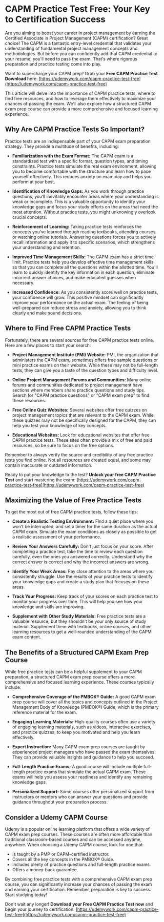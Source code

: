 # CAPM Practice Test Free: Your Key to Certification Success

Are you aiming to boost your career in project management by earning the Certified Associate in Project Management (CAPM) certification? Great choice! The CAPM is a fantastic entry-level credential that validates your understanding of fundamental project management concepts and methodologies. But before you can confidently add that CAPM credential to your resume, you'll need to pass the exam. That's where rigorous preparation and practice testing come into play.

Want to supercharge your CAPM prep? Grab your **Free CAPM Practice Test Download** here: [https://udemywork.com/capm-practice-test-free](https://udemywork.com/capm-practice-test-free)

This article will delve into the importance of CAPM practice tests, where to find free resources, and how to leverage them effectively to maximize your chances of passing the exam. We'll also explore how a structured CAPM exam prep course can provide a more comprehensive and focused learning experience.

## Why Are CAPM Practice Tests So Important?

Practice tests are an indispensable part of your CAPM exam preparation strategy. They provide a multitude of benefits, including:

*   **Familiarization with the Exam Format:** The CAPM exam is a standardized test with a specific format, question types, and timing constraints. Practice tests simulate the real exam environment, allowing you to become comfortable with the structure and learn how to pace yourself effectively. This reduces anxiety on exam day and helps you perform at your best.

*   **Identification of Knowledge Gaps:**  As you work through practice questions, you'll inevitably encounter areas where your understanding is weak or incomplete. This is a valuable opportunity to identify your knowledge gaps and focus your study efforts on the areas that need the most attention. Without practice tests, you might unknowingly overlook crucial concepts.

*   **Reinforcement of Learning:**  Taking practice tests reinforces the concepts you've learned through reading textbooks, attending courses, or watching online tutorials. Answering questions forces you to actively recall information and apply it to specific scenarios, which strengthens your understanding and retention.

*   **Improved Time Management Skills:**  The CAPM exam has a strict time limit. Practice tests help you develop effective time management skills so that you can complete all the questions within the allotted time. You'll learn to quickly identify the key information in each question, eliminate incorrect answer choices, and make educated guesses when necessary.

*   **Increased Confidence:**  As you consistently score well on practice tests, your confidence will grow. This positive mindset can significantly improve your performance on the actual exam. The feeling of being well-prepared can reduce stress and anxiety, allowing you to think clearly and make sound decisions.

## Where to Find Free CAPM Practice Tests

Fortunately, there are several sources for free CAPM practice tests online. Here are a few places to start your search:

*   **Project Management Institute (PMI) Website:** PMI, the organization that administers the CAPM exam, sometimes offers free sample questions or mini practice exams on their website. While these may not be full-length tests, they can give you a taste of the question types and difficulty level.

*   **Online Project Management Forums and Communities:** Many online forums and communities dedicated to project management have sections where members share practice questions and study tips. Search for "CAPM practice questions" or "CAPM exam prep" to find these resources.

*   **Free Online Quiz Websites:** Several websites offer free quizzes on project management topics that are relevant to the CAPM exam. While these quizzes may not be specifically designed for the CAPM, they can help you test your knowledge of key concepts.

*   **Educational Websites:** Look for educational websites that offer free CAPM practice tests. These sites often provide a mix of free and paid resources, so be sure to focus on the free options.

Remember to always verify the source and credibility of any free practice tests you find online. Not all resources are created equal, and some may contain inaccurate or outdated information.

Ready to put your knowledge to the test?  **Unlock your free CAPM Practice Test** and start mastering the exam: [https://udemywork.com/capm-practice-test-free](https://udemywork.com/capm-practice-test-free)

## Maximizing the Value of Free Practice Tests

To get the most out of free CAPM practice tests, follow these tips:

*   **Create a Realistic Testing Environment:** Find a quiet place where you won't be interrupted, and set a timer for the same duration as the actual CAPM exam. Simulate the exam conditions as closely as possible to get a realistic assessment of your performance.

*   **Review Your Answers Carefully:** Don't just focus on your score. After completing a practice test, take the time to review each question carefully, even the ones you answered correctly. Understand why the correct answer is correct and why the incorrect answers are wrong.

*   **Identify Your Weak Areas:** Pay close attention to the areas where you consistently struggle. Use the results of your practice tests to identify your knowledge gaps and create a study plan that focuses on these areas.

*   **Track Your Progress:** Keep track of your scores on each practice test to monitor your progress over time. This will help you see how your knowledge and skills are improving.

*   **Supplement with Other Study Materials:** Free practice tests are a valuable resource, but they shouldn't be your only source of study material. Supplement them with textbooks, online courses, and other learning resources to get a well-rounded understanding of the CAPM exam content.

## The Benefits of a Structured CAPM Exam Prep Course

While free practice tests can be a helpful supplement to your CAPM preparation, a structured CAPM exam prep course offers a more comprehensive and focused learning experience. These courses typically include:

*   **Comprehensive Coverage of the PMBOK® Guide:** A good CAPM exam prep course will cover all the topics and concepts outlined in the Project Management Body of Knowledge (PMBOK®) Guide, which is the primary reference material for the exam.

*   **Engaging Learning Materials:** High-quality courses often use a variety of engaging learning materials, such as videos, interactive exercises, and practice quizzes, to keep you motivated and help you learn effectively.

*   **Expert Instruction:** Many CAPM exam prep courses are taught by experienced project managers who have passed the exam themselves. They can provide valuable insights and guidance to help you succeed.

*   **Full-Length Practice Exams:** A good course will include multiple full-length practice exams that simulate the actual CAPM exam. These exams will help you assess your readiness and identify any remaining knowledge gaps.

*   **Personalized Support:** Some courses offer personalized support from instructors or mentors who can answer your questions and provide guidance throughout your preparation process.

## Consider a Udemy CAPM Course

Udemy is a popular online learning platform that offers a wide variety of CAPM exam prep courses. These courses are often more affordable than traditional classroom-based courses and can be accessed anytime, anywhere.  When choosing a Udemy CAPM course, look for one that:

*   Is taught by a PMP or CAPM-certified instructor.
*   Covers all the key concepts in the PMBOK® Guide.
*   Includes plenty of practice questions and full-length practice exams.
*   Offers a money-back guarantee.

By combining free practice tests with a comprehensive CAPM exam prep course, you can significantly increase your chances of passing the exam and earning your certification. Remember, preparation is key to success.  Start studying today!

Don't wait any longer!  **Download your Free CAPM Practice Test now** and begin your journey to certification: [https://udemywork.com/capm-practice-test-free](https://udemywork.com/capm-practice-test-free)
